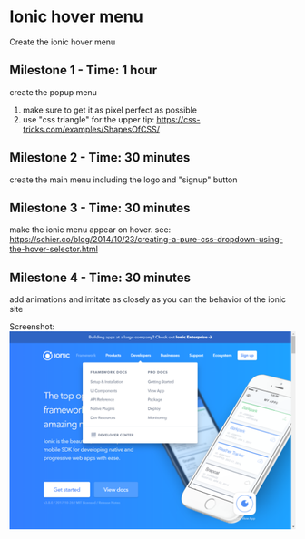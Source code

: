 # Ionic hover menu

Create the ionic hover menu

## Milestone 1 - Time: 1 hour
create the popup menu
1. make sure to get it as pixel perfect as possible
1. use "css triangle" for the upper tip: https://css-tricks.com/examples/ShapesOfCSS/ 

## Milestone 2 - Time: 30 minutes
create the main menu including the logo and "signup" button

## Milestone 3 - Time: 30 minutes
make the ionic menu appear on hover. 
see: https://schier.co/blog/2014/10/23/creating-a-pure-css-dropdown-using-the-hover-selector.html 

## Milestone 4 - Time: 30 minutes
add animations and imitate as closely as you can the behavior of the ionic site

Screenshot:
![Ionic hover menu](screenshot.png)